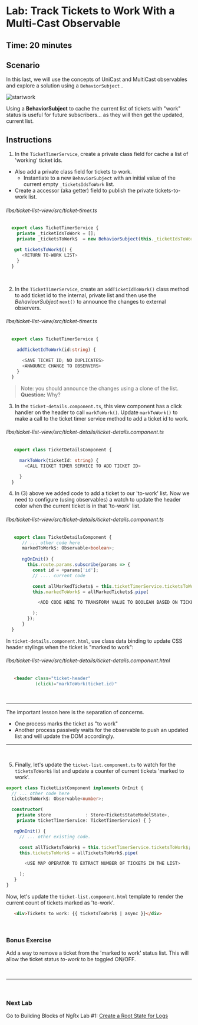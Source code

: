 # Lab: Track Tickets to Work With a Multi-Cast Observable

## Time: 20 minutes

## Scenario

In this last, we will use the concepts of UniCast and MultiCast observables and explore a solution using a `BehaviorSubject` .

![startwork](https://user-images.githubusercontent.com/210413/35168754-c42e14b6-fd1f-11e7-93e8-af0836b3ff3c.jpg)

Using a **BehaviorSubject** to cache the current list of tickets with "work" status is useful for future subscribers... as they will then get the updated, current list.


## Instructions
1. In the `TicketTimerService`, create a private class field for cache a list of 'working' ticket ids.

  *  Also add a private class field for tickets to work. 
     *  Instantiate to a new `BehaviorSubject` with an initial value of the current empty `_ticketsIdsToWork` list.
  *  Create a accessor (aka getter) field to publish the private tickets-to-work list.

 ###### libs/ticket-list-view/src/ticket-timer.ts
 
  ```typescript
    export class TicketTimerService {
      private _ticketIdsToWork = [];
      private _ticketsToWork$  = new BehaviorSubject(this._ticketIdsToWork);

     get ticketsToWork$() {
        <RETURN TO-WORK LIST>
      }
    }
  ```    

  <br/>

2. In the `TicketTimerService`, create an `addTicketIdToWork()` class method to add ticket id to the internal, private list and then use the *BehaviourSubject* `next()` to announce the changes to external observers.

  ###### libs/ticket-list-view/src/ticket-timer.ts
  
  ```typescript
    export class TicketTimerService {
    
      addTicketIdToWork(id:string) {

        <SAVE TICKET ID; NO DUPLICATES>
        <ANNOUNCE CHANGE TO OBSERVERS>
      }
    }
 ```
 
 >  Note: you should announce the changes using a clone of the list. **Question:** Why?
 
 
3. In the `ticket-details.component.ts`, this view component has a click handler on the header to call `markToWork()`. Update `markToWork()` to make a call to the ticket timer service method to add a ticket id to work.

  ###### libs/ticket-list-view/src/ticket-details/ticket-details.component.ts
  
  ```typescript
     export class TicketDetailsComponent {

       markToWork(ticketId: string) {                                                                                           
         <CALL TICKET TIMER SERVICE TO ADD TICKET ID>                                                                         

       }
    }
  ```

4. In (3) above we added code to add a ticket to our 'to-work' list. Now we need to configure (using observables) a watch to update the header color when the current ticket is in that 'to-work' list. 

  ###### libs/ticket-list-view/src/ticket-details/ticket-details.component.ts
  
  ```typescript
     export class TicketDetailsComponent {
        // ... other code here    
        markedToWork$: Observable<boolean>; 
                
        ngOnInit() {
          this.route.params.subscribe(params => {
            const id = +params['id'];
            // .... current code

            const allMarkedTickets$ = this.ticketTimerService.ticketsToWork$;
            this.markedToWork$ = allMarkedTickets$.pipe(

              <ADD CODE HERE TO TRANSFORM VALUE TO BOOLEAN BASED ON TICKET ID IN LIST OF TICKETS>

            );
          });
        }
    }
  ```

In `ticket-details.component.html`, use class data binding to update CSS header stylings when the ticket is "marked to work":

  ###### libs/ticket-list-view/src/ticket-details/ticket-details.component.html
  
  ```html
     <header class="ticket-header" 
             (click)="markToWork(ticket.id)"                                                                                                [class.marked]="markedToWork$ | async"> 
  ```
  
<br/>

---

The important lesson here is the separation of concerns. 

* One process marks the ticket as "to work"
* Another process passively waits for the observable to push an updated list and will update the DOM accordingly.

---

<br/>


5. Finally, let's update the `ticket-list.component.ts` to watch for the `ticketsToWork$` list and update a counter of current tickets 'marked to work'.

  ```typescript
  export class TicketListComponent implements OnInit {
    // ... other code here    
    ticketsToWork$: Observable<number>;

    constructor(
      private store             : Store<TicketsStateModelState>, 
      private ticketTimerService: TicketTimerService) { }

     ngOnInit() {
       // ... other existing code.

       const allTicketsToWork$ = this.ticketTimerService.ticketsToWork$;
       this.ticketsToWork$ = allTicketsToWork$.pipe(

         <USE MAP OPERATOR TO EXTRACT NUMBER OF TICKETS IN THE LIST>

       );
     }
  }
```

Now, let's update the `ticket-list.component.html` template to render the current count of tickets marked as 'to-work'.

  ```html
     <div>Tickets to work: {{ ticketsToWork$ | async }}</div> 
  ```

<br/>

### Bonus Exercise

Add a way to remove a ticket from the 'marked to work' status list. This will allow the ticket status *to-work* to be toggled ON/OFF.

<br/>

----

<br/>

### Next Lab

Go to Building Blocks of NgRx Lab #1: [Create a Root State for Logs](/building-blocks-of-ngrx/lab-1.md)
